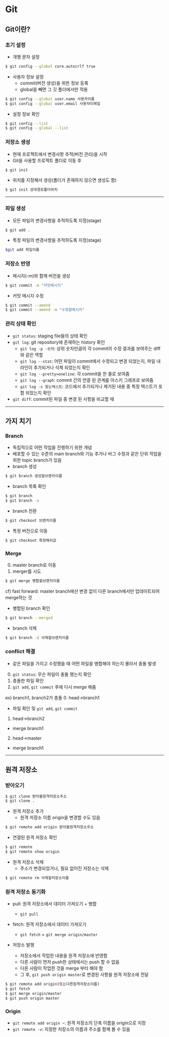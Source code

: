# Git
## Git이란?
### 초기 설정
- 개행 문자 설정
```bash
$ git config --global core.autocrlf true
```
- 사용자 정보 설정
  - commit(버전 생성)을 위한 정보 등록
  - global을 빼면 그 깃 폴더에서만 적용
```bash
$ git config --global user.name 사용자이름
$ git config --global user.email 사용자이메일
```
- 설정 정보 확인
```bash
$ git config --list
$ git config --global --list
```
### 저장소 생성
- 현재 프로젝트에서 변경사항 추적(버전 관리)을 시작
- Git을 사용할 프로젝트 폴더로 이동 후
```bash
$ git init
```
- 위치를 지정해서 생성(폴더가 존재하지 않으면 생성도 함)
```bash
$ git init 상대경로폴더위치
```
---
### 파일 생성
- 모든 파일의 변경사항을 추적하도록 지정(stage)
```bash
$ git add .
```
- 특정 파일의 변경사항을 추적하도록 지정(stage)
```bash
$git add 파일이름
```

### 저장소 반영
- 메시지(-m)와 함께 버전을 생성
```bash
$ git commit -m "커밋메시지"
```
- 커밋 메시지 수정
```bash
$ git commit --amend
$ git commit --amend -m "수정할메시지"
```

### 관리 상태 확인
- `git status`: staging file들의 상태 확인
- `git log`: git repository에 존재하는 history 확인
  - `git log -p -숫자`: 상위 숫자만큼의 각 commit의 수정 결과를 보여주는 diff와 같은 역할
  - `git log --stat`: 어떤 파일이 commit에서 수정되고 변경 되었는지, 파일 내 라인이 추가되거나 삭제 되었는지 확인
  - `git log --pretty=oneline`: 각 commit을 한 줄로 보여줌
  - `git log --graph`: commit 간의 연결 된 관계를 아스키 그래프로 보여줌
  - `git log -s 찾는텍스트`: 코드에서 추가되거나 제거된 내용 중 특정 텍스트가 포함 되었는지 확인 
- `git diff`: commit된 파일 중 변경 된 사항을 비교할 때
---
## 가지 치기
### Branch
- 독립적으로 어떤 작업을 진행하기 위한 개념
- 배포할 수 있는 수준의 main branch와 기능 추가나 버그 수정과 같은 단위 작업을 위한 topic branch가 있음
- branch 생성
```bash
$ git branch 생성할브랜치이름
```
- branch 목록 확인
```bash
$ git branch
$ git branch -a
```
- branch 전환
```bash
$ git checkout 브랜치이름
```
- 특정 버전으로 이동
```bash
$ git checkout 특정해쉬값
```
### Merge
0. master branch로 이동
1. merger를 시도
```bash
$ git merge 병합할브랜치이름
```
cf) fast forward: master branch에선 변경 없이 다른 branch에서만 업데이트되어 merge하는 것
- 병합된 branch 확인
```bash
$ git branch --merged
```
- branch 삭제
```bash
$ git branch -d 삭제할브랜치이름
```

### conflict 해결
- 같은 파일을 가지고 수정했을 때 어떤 파일을 병합해야 하는지 몰라서 충돌 발생
0. `git status`: 무슨 파일이 충돌 했는지 확인
1. 충돌한 파일 확인
2. `git add`, `git commit` 후에 다시 merge 해줌

ex) branch1, branch2가 충돌
0. head->branch1
  - 파일 확인 및 `git add`, `git commit`
1. head->branch2
  - merge branch1
2. head->master
  - merge branch1
---
## 원격 저장소
### 받아오기
```bash
$ git clone 받아올원격저장소주소
$ git clone .
```
- 원격 저장소 추가
  - 원격 저장소 이름 origin을 변경할 수도 있음
```bash
$ git remote add origin 받아올원격저장소주소
```

- 연결된 원격 저장소 확인
```bash
$ git remote
$ git remote show origin
```

- 원격 저장소 삭제
  - 주소가 변경되었거나, 필요 없어진 저장소는 삭제
```bash
$ git remote rm 삭제할저장소이름
```

### 원격 저장소 동기화
- pull: 원격 저장소에서 데이터 가져오기 + 병합
  - `git pull`
- fetch: 원격 저장소에서 데이터 가져오기
  - `git fetch` + `git merge origin/master`

- 저장소 발행
  - 저장소에서 작업한 내용을 원격 저장소에 반영함
  - 다른 사람이 먼저 push한 상태에서는 push 할 수 없음
  - 다른 사람이 작업한 것을 merge 부터 해야 함
  - 그 후, `git push origin master`로 변경된 사항을 원격 저장소에 전달

```bash
$ git remote add origin(또는다른원격저장소이름)
$ git fetch
$ git merge origin/master
$ git push origin master
```

### Origin
- `git remote add origin ~`: 원격 저장소의 단축 이름을 origin으로 지정
- `git remote -v`: 지정한 저장소의 이름과 주소를 함께 볼 수 있음
